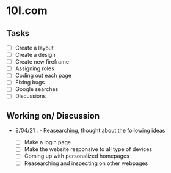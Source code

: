 # 10I.com

## Tasks

- [ ] Create a layout
- [ ] Create a design
- [ ] Create new fireframe
- [ ] Assigning roles
- [ ] Coding out each page
- [ ] Fixing bugs
- [ ] Google searches
- [ ] Discussions

## Working on/ Discussion

- 8/04/21 : - Reasearching, thought about the following ideas

  - [ ] Make a login page
  - [ ] Make the website responsive to all type of devices
  - [ ] Coming up with personalized homepages
  - [ ] Reasearching and inspecting on other webpages
